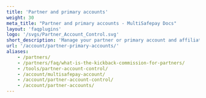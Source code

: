 ```yaml
---
title: 'Partner and primary accounts'
weight: 30
meta_title: "Partner and primary accounts - MultiSafepay Docs"
layout: 'faqplugins'
logo: '/svgs/Partner_Account_Control.svg'
short_description: 'Manage your partner or primary account and affiliated accounts.'
url: '/account/partner-primary-accounts/'
aliases: 
    - /partners/
    - /partners/faq/what-is-the-kickback-commission-for-partners/
    - /tools/partner-account-control/
    - /account/multisafepay-account/
    - /account/partner-account-control/
    - /account/partner-accounts/
---
```

